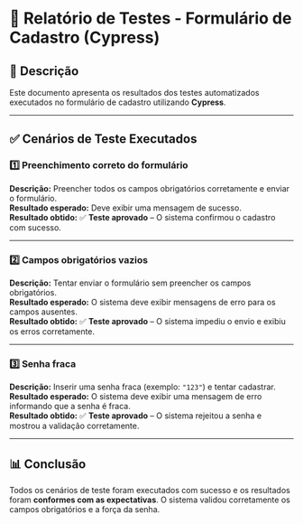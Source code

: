 # 📌 Relatório de Testes - Formulário de Cadastro (Cypress)

## 📝 Descrição  
Este documento apresenta os resultados dos testes automatizados executados no formulário de cadastro utilizando **Cypress**.  

---

## ✅ Cenários de Teste Executados  

### 1️⃣ Preenchimento correto do formulário  
**Descrição:** Preencher todos os campos obrigatórios corretamente e enviar o formulário.  
**Resultado esperado:** Deve exibir uma mensagem de sucesso.  
**Resultado obtido:** ✅ **Teste aprovado** – O sistema confirmou o cadastro com sucesso.  

---

### 2️⃣ Campos obrigatórios vazios  
**Descrição:** Tentar enviar o formulário sem preencher os campos obrigatórios.  
**Resultado esperado:** O sistema deve exibir mensagens de erro para os campos ausentes.  
**Resultado obtido:** ✅ **Teste aprovado** – O sistema impediu o envio e exibiu os erros corretamente.  

---

### 3️⃣ Senha fraca  
**Descrição:** Inserir uma senha fraca (exemplo: `"123"`) e tentar cadastrar.  
**Resultado esperado:** O sistema deve exibir uma mensagem de erro informando que a senha é fraca.  
**Resultado obtido:** ✅ **Teste aprovado** – O sistema rejeitou a senha e mostrou a validação corretamente.  

---

## 📊 Conclusão  
Todos os cenários de teste foram executados com sucesso e os resultados foram **conformes com as expectativas**. O sistema validou corretamente os campos obrigatórios e a força da senha.  

